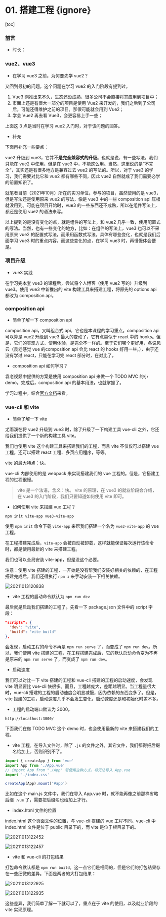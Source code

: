 # 01. 搭建工程 {ignore}

[toc]

### 前言

- 时长：

### vue2、vue3

- 在学习 vue3 之前，为何要先学 vue2？

又回到最初的问题，这个问题在学习 vue2 的入门阶段有提到过。

1. Vue3 刚推出来不久，生态还没成熟，很多公司不会直接将其应用到项目中；
1. 市面上还是有很大一部分的项目是使用 Vue2 来开发的，我们之后到了公司后，可能还得维护之前的项目，那很可能就会用到 Vue2；
1. 学会 Vue2 再去看 Vue3，会更容易上手一些；

上面这 3 点是当时在学习 vue2 入门时，对于该问题的回答。

- 补充

下面再补充一些要点：

vue2 升级到 vue3，它并**不是完全兼容式的升级**。也就是说，有一些写法，我们只能在 vue2 中使用，但是在 vue3 中，不能这么用。当然，这里说的是“不完全”，其实还是有很多地方是兼容过去 vue2 的写法的。所以，对于 vue3 的学习，我们需要对比它和 vue2 都有哪些不同，因此 vue2 自然就成了我们需要必学的前置知识了。

就笔者目前（2021年10月）所在的实习单位，参与的项目，虽然使用的是 vue3，但是写法还是使用原来 vue2 的写法，像是 vue3 中的一些 composition api 压根就没用到。可能在项目开始时，vue3 的一些东西还不成熟，所以在组件写法上，都还是使用 vue2 的语法来写。

以上提到的是没有变化的点，就是组件的写法上，和 vue2 几乎一致，使用配置式的写法。当然，也有一些变化的地方，比如：在组件的写法上，vue3 也可以不采用原来 vue2 的配置式写法，而采用函数式写法。具体有哪些变化，也就是我们后面学习 vue3 时的重点内容，而这些变化的点，在学习 vue3 时，再慢慢体会便是。

### 项目升级

- vue3 实践

在学习完本套 vue3 的课程后，尝试将个人博客（使用 vue2 写的）升级到 vue3。使用 vue3 中新推出的 vite 构建工具来搭建工程，将原先的 options api 都改为 composition api。

### composition api

- 简单了解一下 composition api

composition api，又叫组合式 api，它也是本课程的学习重点。composition api 可以算是 vue2 升级到 vue3 最大的变动了，它有点类似于 react 中的 hooks。但是，它们的实现方式、使用体验，是完全不一样的。至于它们哪个更好用，各说风云（袁老感觉 vue 的composition api 会比 react 的 hooks 好用一些。），由于还没有学过 react，只能在学习完 react 部分时，在对比了。

- composition api 如何学习？

袁老视频中提供的方案是使用 composition api 来做一个 TODO MVC 的小demo。完成后，composition api 的基本用法，也就掌握了。

学习过程中，结合[官方文档](https://v3.cn.vuejs.org/api/composition-api.html)来看。

### vue-cli 和 vite

- 简单了解一下 vite

尤雨溪在将 vue2 升级到 vue3 时，除了升级了一下构建工具 vue-cli 之外，它还给我们提供了一个新的构建工具 vite。

我们也使用 vite 这个构建工具来搭建我们的工程，而且 vite 不仅仅可以搭建 vue 工程，还可以搭建 react 工程、多页应用程序，等等。

vite 的最大特点：快。

vue-cli 内部使用的是 webpack 来实现搭建我们的 vue 工程的。但是，它搭建工程的过程很慢。

> vite 是一个法语，含义：快。
> vite 的原理，在 vue3 的就业阶段会介绍，在 vue3 的入门阶段，我们只要知道如何使用 vite 即可。

- 如何使用 vite 来搭建 vue 工程？

```shell
npm init vite-app vue3-vite-app
```

使用 `npm init` 命令下载 `vite-app` 来帮我们搭建一个名为 `vue3-vite-app` 的 vue 工程。

在工程搭建完成后，`vite-app` 会被自动被卸载，这样就能保证每次运行该命令时，都是使用最新的 vite 来搭建工程。

我们也可以全局安装 vite-app，但是没这个必要。

注意：使用 vite 搭建的工程，一开始是没有帮我们安装好相关的依赖的，在工程搭建完成后，我们还得执行 `npm i` 来手动安装一下相关依赖。

![20211013120838](https://cdn.jsdelivr.net/gh/123taojiale/dahuyou_picture@main/blogs/20211013120838.png)

- vite 工程的启动命令默认为 `npm run dev`

最后就是启动我们搭建的工程了。先看一下 package.json 文件中的 script 字段：

```json
"scripts": {
  "dev": "vite",
  "build": "vite build"
},
```

会发现，启动工程的命令不再是 `npm run serve` 了，而变成了 `npm run dev`。所以，我们使用 vite 搭建的工程，在工程搭建完成后，它的默认启动命令变为不再是原来的 `npm run serve` 了，而变成了 `npm run dev`。

- 启动速度

我们可以对比一下 vite 搭建的工程和 vue-cli 搭建的工程的启动速度，会发现 vite 明显要比 vue-cli 快很多。而且，工程越庞大，差距越明显。当工程量很大时，vue-cli 搭建的工程的启动速度会明显减慢，因为依赖的东西变多了。但是，vite 搭建的工程，启动速度几乎不会发生变化，启动速度还是和初始化时差不多。

- 工程的启动端口默认为 3000。

`http://localhost:3000/`

下面我们在做 TODO MVC 这个 demo 时，也会使用最新的 vite 来搭建我们的工程。

- vite 工程，在导入文件时，除了 `.js` 的文件之外，其它文件，我们都得把后缀名给加上，否则识别不了。

```js
import { createApp } from 'vue'
import App from './App.vue'
// import App from "./App" 若使用这种方式，将无法导入 App.vue
import './index.css'

createApp(App).mount('#app')
```

比如在这个 main.js 文件中，我们在导入 App.vue 时，就不能再像之前那样省略后缀 `.vue` 了，需要把后缀名也给加上才行。

- index.html 文件的位置

index.html 这个页面文件的位置，与 vue-cli 搭建的 vue 工程不同。vue-cli 中 index.html 文件是位于 public 目录下的，而 vite 是位于根目录下的。

![20211013122452](https://cdn.jsdelivr.net/gh/123taojiale/dahuyou_picture@main/blogs/20211013122452.png)

![20211013122457](https://cdn.jsdelivr.net/gh/123taojiale/dahuyou_picture@main/blogs/20211013122457.png)

- vite 和 vue-cli 的打包结果

打包命令默认都是 `npm run build`，这一点它们是相同的，但是它们的打包结果存在一些细微的差异。下面是两者的大打包结果：

![20211013122925](https://cdn.jsdelivr.net/gh/123taojiale/dahuyou_picture@main/blogs/20211013122925.png)

![20211013122935](https://cdn.jsdelivr.net/gh/123taojiale/dahuyou_picture@main/blogs/20211013122935.png)

这些差异，我们简单了解一下就可以了，重点在于 vite 的使用，以及就业阶段的 vite 实现原理。